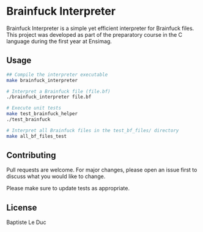 # Brainfuck Interpreter 

Brainfuck Interpreter is a simple yet efficient interpreter for Brainfuck files. This project was developed as part of the preparatory course in the C language during the first year at Ensimag.


## Usage

```bash
## Compile the interpreter executable
make brainfuck_interpreter

# Interpret a Brainfuck file (file.bf)
./brainfuck_interpreter file.bf

# Execute unit tests
make test_brainfuck_helper
./test_brainfuck

# Interpret all Brainfuck files in the test_bf_files/ directory
make all_bf_files_test
```

## Contributing

Pull requests are welcome. For major changes, please open an issue first
to discuss what you would like to change.

Please make sure to update tests as appropriate.

## License

Baptiste Le Duc